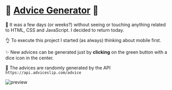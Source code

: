 # :purple_heart: [Advice Generator]() :revolving_hearts:

:anger: It was a few days (or weeks?) without seeing or touching anything related to HTML, CSS and JavaScript. I decided to return today.

:ok_hand: To execute this project I started (as always) thinking about mobile first.

:sparkles: New advices can be generated just by __clicking__ on the green button with a dice icon in the center.

:feet: The advices are randomly generated by the API `https://api.adviceslip.com/advice`

![preview]("./preview.png")
